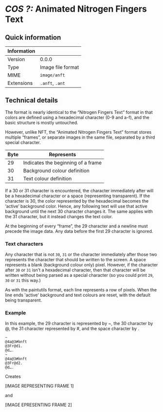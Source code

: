 # *COS ?:* Animated Nitrogen Fingers Text

## Quick information
| Information |                           |
| ----------- | ------------------------- |
| Version     | 0.0.0                     |
| Type        | Image file format         |
| MIME        | `image/anft`              |
| Extensions  | `.anft`, `.ant`           |

## Technical details
The format is nearly identical to the “Nitrogen Fingers Text” format in that colors are defined using a hexadecimal character (0-9 and a-f), and the basic structure is mostly untouched.

However, unlike NFT, the “Animated Nitrogen Fingers Text” format stores multiple “frames”, or separate images in the same file, separated by a third special character.

| Byte | Represents |
| ---- | ---------- |
|  29  | Indicates the beginning of a frame |
|  30  | Background colour definition |
|  31  | Text colour definition |

If a 30 or 31 character is encountered, the character immediately after will be a hexadecimal character or a space (representing transparent). If the character is 30, the color represented by the hexadecimal becomes the ‘active’ background color. Hence, any following text will use that active background until the next 30 character changes it. The same applies with the 31 character, but it instead changes the text color.

At the beginning of every “frame”, the 29 character and a newline must precede the image data. Any data before the first 29 character is ignored.

### Text characters
Any character that is not `30`, `31` or the character immediately after those two represents the character that should be written to the screen. A space represents a blank (background colour only) pixel. However, if the character after `30` or `31` isn't a hexadecimal character, then that character will be written without being parsed as a special character (so you could print `29`, `30` or `31` this way.)

As with the paintutils format, each line represents a row of pixels. When the line ends 'active' background and text colours are reset, with the default being transparent.

### Example
In this example, the 29 character is represented by ~, the 30 character by @, the 31 character represented by #, and the space character by .
```
~
@4a@3#bnft
@3Fr@d1.
@d….
~
@4a@3#bnft
@3Fr@d2.
@d….
```

Creates

[IMAGE REPRESENTING FRAME 1]

and

[IMAGE EPRESENTING FRAME 2]



















